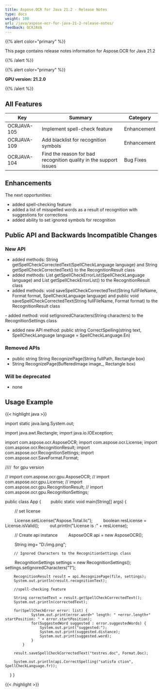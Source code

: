 ```yaml
---
title: Aspose.OCR for Java 21.2 - Release Notes
type: docs
weight: 100
url: /java/aspose-ocr-for-java-21-2-release-notes/
feedback: OCRJAVA
---
```


{{% alert color="primary" %}}

This page contains release notes information for Aspose.OCR for Java 21.2

{{% /alert %}}

{{% alert color="primary" %}}

**GPU version: 21.2.0**

{{% /alert %}}

## All Features

|Key|Summary|Category|
|---|---|---|
|OCRJAVA-105|Implement spell-check feature|Enhancement|
|OCRJAVA-109|Add blacklist for recognition symbols|Enhancement|
|OCRJAVA-104|Find the reason for bad recognition quality in the support issues|Bug Fixes|


## Enhancements

The next opportunities:

- added spell-checking feature
- added a list of misspelled words as a result of recognition with suggestions for corrections
- added ability to set ignored symbols for recognition

## Public API and Backwards Incompatible Changes

### New API



- added methods: String getSpellCheckCorrectedText(SpellCheckLanguage language) and String getSpellCheckCorrectedText() to the RecognitionResult class
- added methods: List<SpellCheckError> getSpellCheckErrorList(SpellCheckLanguage language) and List<SpellCheckError> getSpellCheckErrorList() to the RecognitionResult class
- added methods: void saveSpellCheckCorrectedText(String fullFileName, Format format, SpellCheckLanguage language)
and public void saveSpellCheckCorrectedText(String fullFileName, Format format) to the RecognitionResult class

- added method: void setIgnoredCharacters(String characters) to the RecognitionSettings class

- added new API method: public string CorrectSpelling(string text, SpellCheckLanguage language = SpellCheckLanguage.En)

### Removed APIs

- public string String RecognizePage(String fullPath, Rectangle box)
- String RecognizePage(BufferedImage image_, Rectangle box)


### Will be deprecated

- none

## Usage Example

{{< highlight java >}}

import static java.lang.System.out;

import java.awt.Rectangle;
import java.io.IOException;

import com.aspose.ocr.AsposeOCR;
import com.aspose.ocr.License;
import com.aspose.ocr.RecognitionResult;
import com.aspose.ocr.RecognitionSettings;
import com.aspose.ocr.SaveFormat.Format;

////  for gpu version

// import com.aspose.ocr.gpu.AsposeOCR;
// import com.aspose.ocr.gpu.License;
// import com.aspose.ocr.gpu.RecognitionResult;
// import com.aspose.ocr.gpu.RecognitionSettings;

public class App {
       public static void main(String[] args) {

        // set license    

        License.setLicense("Aspose.Total.lic");
        boolean resLicense = License.isValid();
        out.println("License is :" + resLicense);

        // Create api instance
        AsposeOCR api = new AsposeOCR();

        String img= "D:/img.png";

		// Ignored Characters to the RecognitionSettings class
		
        RecognitionSettings settings = new RecognitionSettings();
		settings.setIgnoredCharacters("1");
			
		RecognitionResult result = api.RecognizePage(file, settings);
		System.out.println(result.recognitionText);
		
		//spell-checking feature
		
		String correctedText = result.getSpellCheckCorrectedText();
		System.out.println(correctedText);
		
		for(SpellCheckError error: list) {
				System.out.print(error.word+" length: " +error.length+" startPosition: " + error.startPosition);
				for(SuggestedWord suggested : error.suggestedWords) {
					System.out.print("suggested:");
					System.out.print(suggested.distance);
					System.out.print(suggested.word);
				}
			}
		
		result.saveSpellCheckCorrectedText("testres.doc", Format.Doc);
			
		System.out.println(api.CorrectSpelling("satisfa ction", SpellCheckLanguage.fr));
    }
}

{{< /highlight >}}
